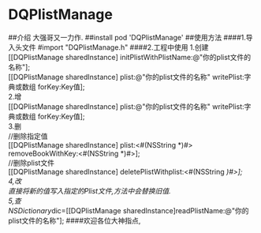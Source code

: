 # DQPlistManage
##介绍
大强哥又一力作.
##install
pod 'DQPlistManage'
##使用方法
####1.导入头文件
\#import "DQPlistManage.h"
####2.工程中使用
1.创建        
    [[DQPlistManage sharedInstance] initPlistWithPlistName:@"你的plist文件的名称"];     
    [[DQPlistManage sharedInstance] plist:@"你的plist文件的名称" writePlist:字典或数组 forKey:Key值];     
2.增       
    [[DQPlistManage sharedInstance] plist:@"你的plist文件的名称" writePlist:字典或数组 forKey:Key值];    
3.删   
    //删除指定值    
    [[DQPlistManage sharedInstance] plist:<#(NSString *)#> removeBookWithKey:<#(NSString *)#>];    
    //删除plist文件    
    [[DQPlistManage sharedInstance] deletePlistWithplist:<#(NSString *)#>];    
4,改        
    直接将新的值写入指定的Plist文件,方法中会替换旧值.        
5,查         
    NSDictionary*dic=[[DQPlistManage sharedInstance]readPlistName:@"你的plist文件的名称"];
####欢迎各位大神指点,
    
    

